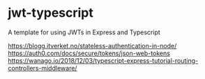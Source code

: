 # jwt-typescript
A template for using JWTs in Express and Typescript

https://blogg.itverket.no/stateless-authentication-in-node/
https://auth0.com/docs/secure/tokens/json-web-tokens
https://wanago.io/2018/12/03/typescript-express-tutorial-routing-controllers-middleware/
